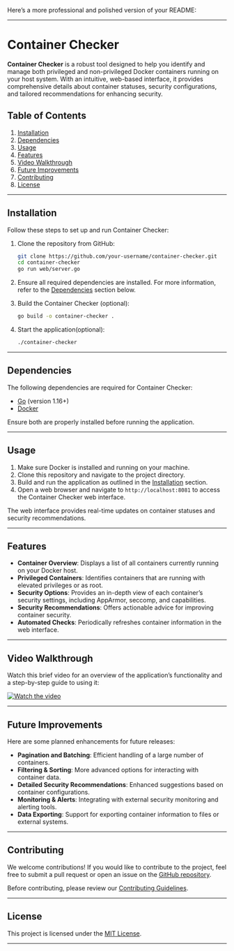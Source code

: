 Here’s a more professional and polished version of your README:

---

# Container Checker

**Container Checker** is a robust tool designed to help you identify and manage both privileged and non-privileged Docker containers running on your host system. With an intuitive, web-based interface, it provides comprehensive details about container statuses, security configurations, and tailored recommendations for enhancing security.

## Table of Contents

1. [Installation](#installation)
2. [Dependencies](#dependencies)
3. [Usage](#usage)
4. [Features](#features)
5. [Video Walkthrough](#video-walkthrough)
6. [Future Improvements](#future-improvements)
7. [Contributing](#contributing)
8. [License](#license)

---

## Installation

Follow these steps to set up and run Container Checker:

1. Clone the repository from GitHub:

    ```bash
    git clone https://github.com/your-username/container-checker.git
    cd container-checker
    go run web/server.go
    ```

2. Ensure all required dependencies are installed. For more information, refer to the [Dependencies](#dependencies) section below.

3. Build the Container Checker  (optional):

    ```bash
    go build -o container-checker .
    ```

4. Start the application(optional):

    ```bash
    ./container-checker
    ```

---

## Dependencies

The following dependencies are required for Container Checker:

- [Go](https://golang.org/doc/install) (version 1.16+)
- [Docker](https://docs.docker.com/get-docker/)

Ensure both are properly installed before running the application.

---

## Usage

1. Make sure Docker is installed and running on your machine.
2. Clone this repository and navigate to the project directory.
3. Build and run the application as outlined in the [Installation](#installation) section.
4. Open a web browser and navigate to `http://localhost:8081` to access the Container Checker web interface.

The web interface provides real-time updates on container statuses and security recommendations.

---

## Features

- **Container Overview**: Displays a list of all containers currently running on your Docker host.
- **Privileged Containers**: Identifies containers that are running with elevated privileges or as root.
- **Security Options**: Provides an in-depth view of each container’s security settings, including AppArmor, seccomp, and capabilities.
- **Security Recommendations**: Offers actionable advice for improving container security.
- **Automated Checks**: Periodically refreshes container information in the web interface.

---

## Video Walkthrough

Watch this brief video for an overview of the application’s functionality and a step-by-step guide to using it:

[![Watch the video](https://img.youtube.com/vi/e7a2cd1e98804e2a87932205a3ce92bf/0.jpg)](https://www.loom.com/share/e7a2cd1e98804e2a87932205a3ce92bf?sid=0f49c826-9acd-4367-80e2-19ec0617cf62)

---

## Future Improvements

Here are some planned enhancements for future releases:

- **Pagination and Batching**: Efficient handling of a large number of containers.
- **Filtering & Sorting**: More advanced options for interacting with container data.
- **Detailed Security Recommendations**: Enhanced suggestions based on container configurations.
- **Monitoring & Alerts**: Integrating with external security monitoring and alerting tools.
- **Data Exporting**: Support for exporting container information to files or external systems.

---

## Contributing

We welcome contributions! If you would like to contribute to the project, feel free to submit a pull request or open an issue on the [GitHub repository](https://github.com/your-username/container-checker).

Before contributing, please review our [Contributing Guidelines](CONTRIBUTING.md).

---

## License

This project is licensed under the [MIT License](LICENSE).

---

